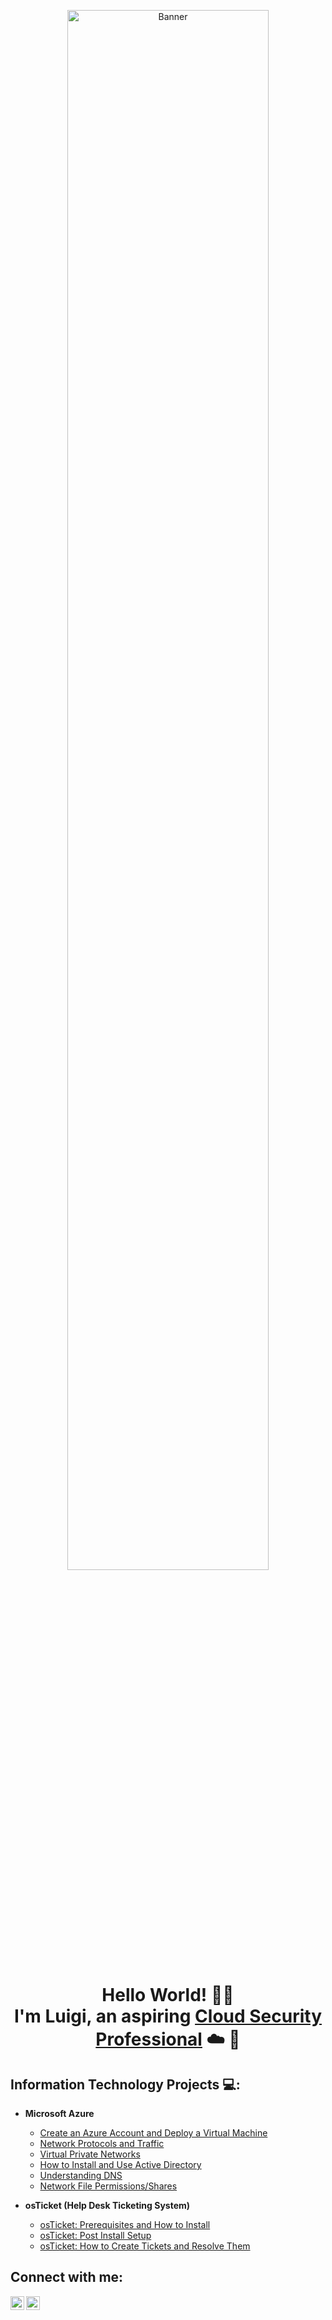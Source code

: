<p align="center">
<img src="https://i.imgur.com/rHOfGaw.png" height="80%" width="80%" alt="Banner"/>
</p>

<h1 align="center">Hello World! 👋🏽<br>
I'm Luigi, an aspiring <a href="https://www.linkedin.com/in/karl-luigi-carpio">Cloud Security Professional</a> ☁️ 🔐</h1>

<h2>Information Technology Projects 💻:</h2>

- <b>Microsoft Azure</b>
  - [Create an Azure Account and Deploy a Virtual Machine](https://github.com/klcarpio/Create-an-Azure-Account-and-Deploy-a-Virtual-Machine)
  - [Network Protocols and Traffic](https://github.com/klcarpio/Network-Protocols-and-Traffic)
  - [Virtual Private Networks](https://github.com/klcarpio/Virtual-Private-Networks)
  - [How to Install and Use Active Directory](https://github.com/klcarpio/How-to-setup-Active-Directory-on-an-Azure-VM)
  - [Understanding DNS](https://github.com/klcarpio/Understanding-DNS)
  - [Network File Permissions/Shares](https://github.com/klcarpio/Network-File-Permission-Shares)

- <b>osTicket (Help Desk Ticketing System)</b>
  - [osTicket: Prerequisites and How to Install](https://github.com/klcarpio/osTicket-Prerequisites-and-How-to-Install)
  - [osTicket: Post Install Setup](https://github.com/klcarpio/osTicket-Post-Install-Setup)
  - [osTicket: How to Create Tickets and Resolve Them](https://github.com/klcarpio/osTicket-How-to-Create-Tickets-and-Resolve-Them)

<h2>Connect with me:</h2>

[<img align="left" alt="Josh | LinkedIn" width="22px" src="https://cdn.jsdelivr.net/npm/simple-icons@v3/icons/linkedin.svg" />][linkedin]
[<img align="left" alt="Josh | Instagram" width="22px" src="https://cdn.jsdelivr.net/npm/simple-icons@v3/icons/instagram.svg" />][instagram]

[instagram]: https://www.instagram.com/klcarpio
[linkedin]: https://www.linkedin.com/in/karl-luigi-carpio
